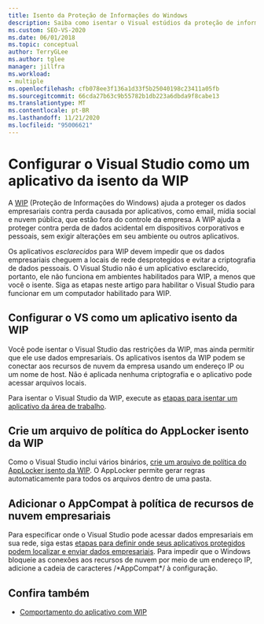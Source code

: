 ```yaml
---
title: Isento da Proteção de Informações do Windows
description: Saiba como isentar o Visual estúdios da proteção de informações do Windows e ainda permitir que ele use dados corporativos.
ms.custom: SEO-VS-2020
ms.date: 06/01/2018
ms.topic: conceptual
author: TerryGLee
ms.author: tglee
manager: jillfra
ms.workload:
- multiple
ms.openlocfilehash: cfb078ee3f136a1d33f5b25040198c23411a05fb
ms.sourcegitcommit: 66cda27b63c9b55782b1db223a6dbda9f8cabe13
ms.translationtype: MT
ms.contentlocale: pt-BR
ms.lasthandoff: 11/21/2020
ms.locfileid: "95006621"
---
```

# <a name="configure-visual-studio-as-a-wip-exempt-app"></a>Configurar o Visual Studio como um aplicativo da isento da WIP

A [WIP](/windows/security/information-protection/windows-information-protection/protect-enterprise-data-using-wip) (Proteção de Informações do Windows) ajuda a proteger os dados empresariais contra perda causada por aplicativos, como email, mídia social e nuvem pública, que estão fora do controle da empresa. A WIP ajuda a proteger contra perda de dados acidental em dispositivos corporativos e pessoais, sem exigir alterações em seu ambiente ou outros aplicativos.

Os aplicativos *esclarecidos* para WIP devem impedir que os dados empresariais cheguem a locais de rede desprotegidos e evitar a criptografia de dados pessoais. O Visual Studio não é um aplicativo esclarecido, portanto, ele não funciona em ambientes habilitados para WIP, a menos que você o isente. Siga as etapas neste artigo para habilitar o Visual Studio para funcionar em um computador habilitado para WIP.

## <a name="configure-vs-as-a-wip-exempt-app"></a>Configurar o VS como um aplicativo isento da WIP

Você pode isentar o Visual Studio das restrições da WIP, mas ainda permitir que ele use dados empresariais. Os aplicativos isentos da WIP podem se conectar aos recursos de nuvem da empresa usando um endereço IP ou um nome de host. Não é aplicada nenhuma criptografia e o aplicativo pode acessar arquivos locais.

Para isentar o Visual Studio da WIP, execute as [etapas para isentar um aplicativo da área de trabalho](/windows/security/information-protection/windows-information-protection/create-wip-policy-using-intune-azure#exempt-apps-from-a-wip-policy).

## <a name="create-a-wip-exempt-applocker-policy-file"></a>Crie um arquivo de política do AppLocker isento da WIP

Como o Visual Studio inclui vários binários, [crie um arquivo de política do AppLocker isento da WIP](/windows/security/threat-protection/windows-defender-application-control/applocker/run-the-automatically-generate-rules-wizard). O AppLocker permite gerar regras automaticamente para todos os arquivos dentro de uma pasta.

## <a name="add-appcompat-to-the-enterprise-cloud-resource-policy"></a>Adicionar o AppCompat à política de recursos de nuvem empresariais

Para especificar onde o Visual Studio pode acessar dados empresariais em sua rede, siga estas [etapas para definir onde seus aplicativos protegidos podem localizar e enviar dados empresariais](/windows/security/information-protection/windows-information-protection/create-wip-policy-using-intune-azure#choose-where-apps-can-access-enterprise-data). Para impedir que o Windows bloqueie as conexões aos recursos de nuvem por meio de um endereço IP, adicione a cadeia de caracteres /\*AppCompat\*/ à configuração.

## <a name="see-also"></a>Confira também

- [Comportamento do aplicativo com WIP](/windows/security/information-protection/windows-information-protection/app-behavior-with-wip)
